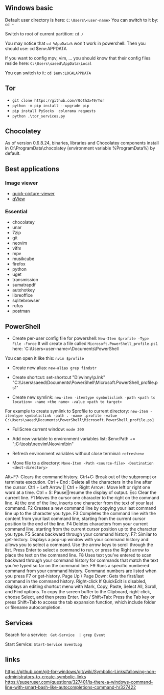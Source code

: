 ## Windows basic
Default user directory is here:
`C:\Users\<user-name>`
You can switch to it by:
`cd ~`

Switch to root of current partition:
`cd /`

You may notice that `cd %AppData%` won't work in powershell. Then you should use:
cd $env:APPDATA


If you want to config mpv, vim, ... you should know that their config files reside here:
`C:\Users\saeed\AppData\Local`

You can switch to it:
`cd $env:LOCALAPPDATA`

## Tor
- `git clone https://github.com/r0oth3x49/Tor`
- `python -m pip install --upgrade pip` 
- `pip install PySocks  colorama requests`
- `python .\tor_services.py`

## Chocolatey
As of version 0.9.8.24, binaries, libraries and Chocolatey components install in C:\ProgramData\chocolatey (environment variable %ProgramData%) by default.

## Best applications
### Image viewer
- [quick-picture-viewer](www.github.com/ModuleArt/quick-picture-viewer)
- [qView](www.github.com/jurplel/qView)

### Essential
- chocolatey
- unar
- 7zip    
- git
- neovim
- vifm
- mpv
- musikcube
- firefox
- python
- uget
- transmission
- sumatrapdf
- autohotkey
- libreoffice
- sqlitebrowser
- rufus
- postman

## PowerShell
- Create per-user config file for powershell:
`New-Item $profile -Type File -Force`
It will create a file called `Microsoft.PowerShell_profile.ps1` here:
`C:\Users\<user-name>\Documents\PowerShell   

You can open it like this:
`nvim $profile`

- Create new alias:
`new-alias grep findstr`

- Create shortcut:
set-shortcut "D:\winny\p.lnk" "C:\Users\saeed\Documents\PowerShell\Microsoft.PowerShell_profile.ps1" 

- Create new symlink:
`new-item -itemtype symboliclink -path <path to location> -name <the name> -value <path to target>`

For example to create symlink to $profile to current directory:
`new-item -itemtype symboliclink -path . -name .profile -value C:\Users\saeed\Documents\PowerShell\Microsoft.PowerShell_profile.ps1`

- FullScree current window:
`mode 300`

- Add new variable to environment variables list:
$env:Path += ";C:\tools\neovim\Neovim\bin" 

- Refresh environment variables without close terminal:
`refreshenv`

- Move file to a directory:
`Move-Item -Path <source-file> -Destination <dest-directory>`

Alt+F7: Clears the command history.
Ctrl+C: Break out of the subprompt or terminate execution.
Ctrl + End : Delete all the characters in the line after the cursor.
Ctrl + Left Arrow || Ctrl + Right Arrow : Move left or right one word at a time.
Ctrl + S: Pause||resume the display of output.
Esc Clear the current line.
F1 Moves the cursor one character to the right on the command line. At the end of the line, inserts one character from the text of your last command.
F2 Creates a new command line by copying your last command line up to the character you type.
F3 Completes the command line with the content from your last command line, starting from the current cursor position to the end of the line.
F4 Deletes characters from your current command line, starting from the current cursor position up to the character you type.
F5 Scans backward through your command history.
F7: Similar to get-history. Displays a pop-up window with your command history and allows you to select a command. Use the arrow keys to scroll through the list. Press Enter to select a command to run, or press the Right arrow to place the text on the command line.
F8 Uses text you’ve entered to scan backward through your command history for commands that match the text you’ve typed so far on the command line.
F9 Runs a specific numbered command from your command history. Command numbers are listed when you press F7 or get-history.
Page Up / Page Down: Gets the first/last command in the command history.
Right-click If QuickEdit is disabled, displays an editing shortcut menu with Mark, Copy, Paste, Select All, Scroll, and Find options. To copy the screen buffer to the Clipboard, right-click, choose Select, and then press Enter.
Tab / Shift+Tab: Press the Tab key or press Shift+Tab to access the tab expansion function, which include folder or filename autocompletion.

## Services
Search for a service:
` Get-Service  | grep Event`

Start Service:
`Start-Service EventLog`


## links
https://github.com/git-for-windows/git/wiki/Symbolic-Links#allowing-non-administrators-to-create-symbolic-links
https://superuser.com/questions/327401/is-there-a-windows-command-line-with-smart-bash-like-autocompletions-command-h/327422
